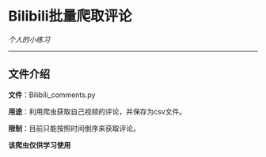 # Bilibili批量爬取评论
*个人的小练习*

------------------------------------------

## 文件介绍

**文件**：Bilibili_comments.py

**用途**：利用爬虫获取自己视频的评论，并保存为csv文件。

**限制**：目前只能按照时间倒序来获取评论。



**该爬虫仅供学习使用**
